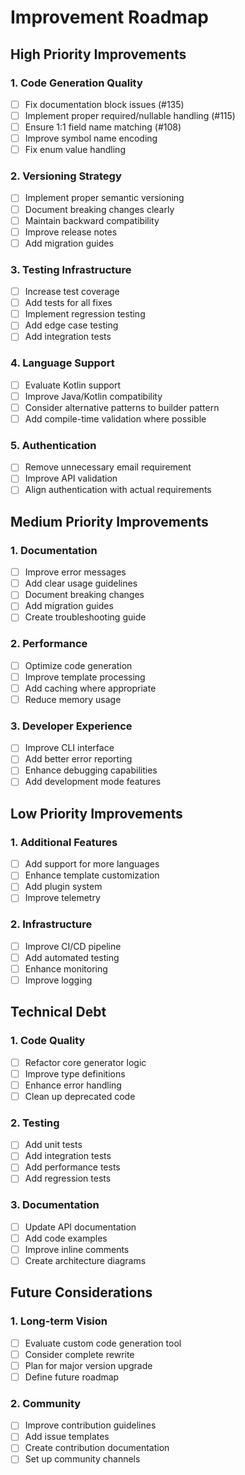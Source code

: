 # Improvement Roadmap

## High Priority Improvements

### 1. Code Generation Quality

- [ ] Fix documentation block issues (#135)
- [ ] Implement proper required/nullable handling (#115)
- [ ] Ensure 1:1 field name matching (#108)
- [ ] Improve symbol name encoding
- [ ] Fix enum value handling

### 2. Versioning Strategy

- [ ] Implement proper semantic versioning
- [ ] Document breaking changes clearly
- [ ] Maintain backward compatibility
- [ ] Improve release notes
- [ ] Add migration guides

### 3. Testing Infrastructure

- [ ] Increase test coverage
- [ ] Add tests for all fixes
- [ ] Implement regression testing
- [ ] Add edge case testing
- [ ] Add integration tests

### 4. Language Support

- [ ] Evaluate Kotlin support
- [ ] Improve Java/Kotlin compatibility
- [ ] Consider alternative patterns to builder pattern
- [ ] Add compile-time validation where possible

### 5. Authentication

- [ ] Remove unnecessary email requirement
- [ ] Improve API validation
- [ ] Align authentication with actual requirements

## Medium Priority Improvements

### 1. Documentation

- [ ] Improve error messages
- [ ] Add clear usage guidelines
- [ ] Document breaking changes
- [ ] Add migration guides
- [ ] Create troubleshooting guide

### 2. Performance

- [ ] Optimize code generation
- [ ] Improve template processing
- [ ] Add caching where appropriate
- [ ] Reduce memory usage

### 3. Developer Experience

- [ ] Improve CLI interface
- [ ] Add better error reporting
- [ ] Enhance debugging capabilities
- [ ] Add development mode features

## Low Priority Improvements

### 1. Additional Features

- [ ] Add support for more languages
- [ ] Enhance template customization
- [ ] Add plugin system
- [ ] Improve telemetry

### 2. Infrastructure

- [ ] Improve CI/CD pipeline
- [ ] Add automated testing
- [ ] Enhance monitoring
- [ ] Improve logging

## Technical Debt

### 1. Code Quality

- [ ] Refactor core generator logic
- [ ] Improve type definitions
- [ ] Enhance error handling
- [ ] Clean up deprecated code

### 2. Testing

- [ ] Add unit tests
- [ ] Add integration tests
- [ ] Add performance tests
- [ ] Add regression tests

### 3. Documentation

- [ ] Update API documentation
- [ ] Add code examples
- [ ] Improve inline comments
- [ ] Create architecture diagrams

## Future Considerations

### 1. Long-term Vision

- [ ] Evaluate custom code generation tool
- [ ] Consider complete rewrite
- [ ] Plan for major version upgrade
- [ ] Define future roadmap

### 2. Community

- [ ] Improve contribution guidelines
- [ ] Add issue templates
- [ ] Create contribution documentation
- [ ] Set up community channels
